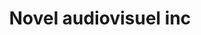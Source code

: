 ---
title: "Novel audiovisuel inc"
url: /saint-etienne-des-gres/novel-audiovisuel-inc/
shop: Hifi
---